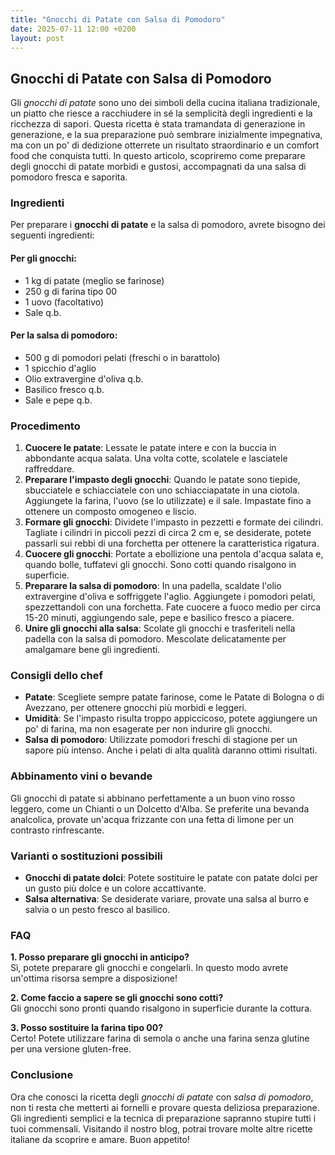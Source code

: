 ```yaml
---
title: "Gnocchi di Patate con Salsa di Pomodoro"
date: 2025-07-11 12:00 +0200
layout: post
---
```


## Gnocchi di Patate con Salsa di Pomodoro

Gli *gnocchi di patate* sono uno dei simboli della cucina italiana tradizionale, un piatto che riesce a racchiudere in sé la semplicità degli ingredienti e la ricchezza di sapori. Questa ricetta è stata tramandata di generazione in generazione, e la sua preparazione può sembrare inizialmente impegnativa, ma con un po' di dedizione otterrete un risultato straordinario e un comfort food che conquista tutti. In questo articolo, scopriremo come preparare degli gnocchi di patate morbidi e gustosi, accompagnati da una salsa di pomodoro fresca e saporita.

### Ingredienti

Per preparare i **gnocchi di patate** e la salsa di pomodoro, avrete bisogno dei seguenti ingredienti:

#### Per gli gnocchi:
- 1 kg di patate (meglio se farinose)
- 250 g di farina tipo 00
- 1 uovo (facoltativo)
- Sale q.b.

#### Per la salsa di pomodoro:
- 500 g di pomodori pelati (freschi o in barattolo)
- 1 spicchio d'aglio
- Olio extravergine d'oliva q.b.
- Basilico fresco q.b.
- Sale e pepe q.b.

### Procedimento

1. **Cuocere le patate**: Lessate le patate intere e con la buccia in abbondante acqua salata. Una volta cotte, scolatele e lasciatele raffreddare.
2. **Preparare l'impasto degli gnocchi**: Quando le patate sono tiepide, sbucciatele e schiacciatele con uno schiacciapatate in una ciotola. Aggiungete la farina, l'uovo (se lo utilizzate) e il sale. Impastate fino a ottenere un composto omogeneo e liscio.
3. **Formare gli gnocchi**: Dividete l'impasto in pezzetti e formate dei cilindri. Tagliate i cilindri in piccoli pezzi di circa 2 cm e, se desiderate, potete passarli sui rebbi di una forchetta per ottenere la caratteristica rigatura.
4. **Cuocere gli gnocchi**: Portate a ebollizione una pentola d'acqua salata e, quando bolle, tuffatevi gli gnocchi. Sono cotti quando risalgono in superficie.
5. **Preparare la salsa di pomodoro**: In una padella, scaldate l'olio extravergine d'oliva e soffriggete l'aglio. Aggiungete i pomodori pelati, spezzettandoli con una forchetta. Fate cuocere a fuoco medio per circa 15-20 minuti, aggiungendo sale, pepe e basilico fresco a piacere.
6. **Unire gli gnocchi alla salsa**: Scolate gli gnocchi e trasferiteli nella padella con la salsa di pomodoro. Mescolate delicatamente per amalgamare bene gli ingredienti.

### Consigli dello chef

- **Patate**: Scegliete sempre patate farinose, come le Patate di Bologna o di Avezzano, per ottenere gnocchi più morbidi e leggeri.
- **Umidità**: Se l'impasto risulta troppo appiccicoso, potete aggiungere un po' di farina, ma non esagerate per non indurire gli gnocchi.
- **Salsa di pomodoro**: Utilizzate pomodori freschi di stagione per un sapore più intenso. Anche i pelati di alta qualità daranno ottimi risultati.

### Abbinamento vini o bevande

Gli gnocchi di patate si abbinano perfettamente a un buon vino rosso leggero, come un Chianti o un Dolcetto d'Alba. Se preferite una bevanda analcolica, provate un'acqua frizzante con una fetta di limone per un contrasto rinfrescante.

### Varianti o sostituzioni possibili

- **Gnocchi di patate dolci**: Potete sostituire le patate con patate dolci per un gusto più dolce e un colore accattivante.
- **Salsa alternativa**: Se desiderate variare, provate una salsa al burro e salvia o un pesto fresco al basilico.

### FAQ

**1. Posso preparare gli gnocchi in anticipo?**  
Sì, potete preparare gli gnocchi e congelarli. In questo modo avrete un'ottima risorsa sempre a disposizione!

**2. Come faccio a sapere se gli gnocchi sono cotti?**  
Gli gnocchi sono pronti quando risalgono in superficie durante la cottura. 

**3. Posso sostituire la farina tipo 00?**  
Certo! Potete utilizzare farina di semola o anche una farina senza glutine per una versione gluten-free.

### Conclusione

Ora che conosci la ricetta degli *gnocchi di patate* con *salsa di pomodoro*, non ti resta che metterti ai fornelli e provare questa deliziosa preparazione. Gli ingredienti semplici e la tecnica di preparazione sapranno stupire tutti i tuoi commensali. Visitando il nostro blog, potrai trovare molte altre ricette italiane da scoprire e amare. Buon appetito!